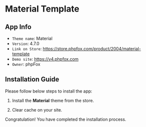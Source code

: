 # Material Template

## App Info

- `Theme name`: Material
- `Version`: 4.7.0
- `Link on Store`: https://store.phpfox.com/product/2004/material-template
- `Demo site`: https://v4.phpfox.com
- `Owner`: phpFox

## Installation Guide

Please follow below steps to install the app:

1. Install the **Material** theme from the store.

2. Clear cache on your site.

Congratulation! You have completed the installation process.